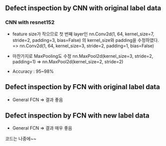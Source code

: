 
## Defect inspection by CNN with original label data
### CNN with resnet152
* feature size가 작으므로 첫 번째 layer인
nn.Conv2d(1, 64, kernel_size=7, stride=2, padding=3, bias=False) 
의 kernel_size와 padding을 수정하였다.
=> nn.Conv2d(1, 64, kernel_size=3, stride=2, padding=1, bias=False) 

* 마찬가지로 MaxPooling도 수정
nn.MaxPool2d(kernel_size=3, stride=2, padding=1) 
=> nn.MaxPool2d(kernel_size=2, stride=2)

* Accuracy : 95~98%


## Defect inspection by FCN with original label data
* General FCN => 결과 좋음



## Defect inspection by FCN with new label data
* General FCN => 결과 매우 좋음


코드는 나중에~~
